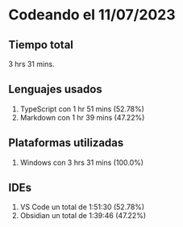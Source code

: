 # Codeando el 11/07/2023

## Tiempo total
3 hrs 31 mins.

## Lenguajes usados
1. TypeScript con 1 hr 51 mins (52.78%)
1. Markdown con 1 hr 39 mins (47.22%)

## Plataformas utilizadas
1. Windows con 3 hrs 31 mins (100.0%)

## IDEs
1. VS Code un total de 1:51:30 (52.78%)
1. Obsidian un total de 1:39:46 (47.22%)
